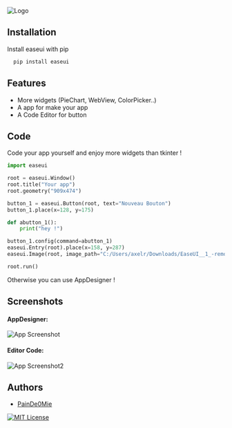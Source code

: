 ![Logo](https://i.imgur.com/2eEdAkC.png)

## Installation

Install easeui with pip

```bash
  pip install easeui
```
## Features

- More widgets (PieChart, WebView, ColorPicker..)
- A app for make your app
- A Code Editor for button

## Code

Code your app yourself and enjoy more widgets than tkinter !

```python
import easeui

root = easeui.Window()
root.title("Your app")
root.geometry("909x474")

button_1 = easeui.Button(root, text="Nouveau Bouton")
button_1.place(x=128, y=175)

def abutton_1():
    print("hey !")

button_1.config(command=abutton_1)
easeui.Entry(root).place(x=158, y=287)
easeui.Image(root, image_path="C:/Users/axelr/Downloads/EaseUI__1_-removebg-preview.png").place(x=456, y=24)

root.run()
```

Otherwise you can use AppDesigner !

## Screenshots

#### AppDesigner:

![App Screenshot](https://i.imgur.com/Um9APRH.png)

#### Editor Code:

![App Screenshot2](https://i.imgur.com/ZjV4owx.png)

## Authors

- [PainDe0Mie](https://www.github.com/PainDe0Mie)
           
[![MIT License](https://img.shields.io/badge/License-MIT-green.svg)](https://choosealicense.com/licenses/mit/)
